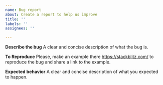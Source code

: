 ```yaml
---
name: Bug report
about: Create a report to help us improve
title: ''
labels: ''
assignees: ''

---
```


**Describe the bug**
A clear and concise description of what the bug is.

**To Reproduce**
Please, make an example there https://stackblitz.com/ to reproduce the bug and share a link to the example. 

**Expected behavior**
A clear and concise description of what you expected to happen.
